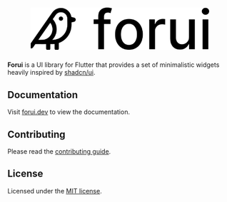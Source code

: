  <a href="https://forui.dev">
  <h1 align="center">
    <picture>
      <source width="400" media="(prefers-color-scheme: dark)" srcset="docs/public/dark_logo.svg">
      <img width="400" alt="Forui" src="docs/public/light_logo.svg">
    </picture>
  </h1>
</a>

**Forui** is a UI library for Flutter that provides a set of minimalistic widgets heavily inspired by [shadcn/ui](https://ui.shadcn.com/).

## Documentation

Visit [forui.dev](https://forui.dev) to view the documentation.

## Contributing

Please read the [contributing guide](/CONTRIBUTING.md).

## License

Licensed under the [MIT license](/LICENSE.md).
